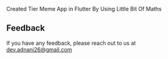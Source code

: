  Created Tier Meme App in Flutter By Using Little Bit Of Maths 

## Feedback
If you have any feedback, please reach out to us at dev.adnani26@gmail.com
